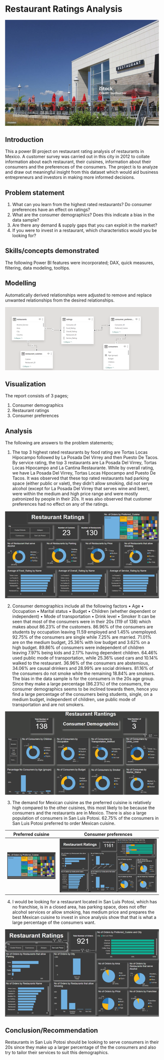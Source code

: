 # Restaurant Ratings Analysis

![](restaurant_pic.jpg)

## Introduction

This a power BI project on restaurant rating analysis of restaurants in Mexico. A customer survey was carried out in this city in 2012 to collate information about each restaurant, their cuisines, information about their consumers and the preferences of the consumers.
The project is to analyze and draw out meaningful insight from this dataset which would aid business entrepreneurs and investors in making more informed decisions.

## Problem statement

1.	What can you learn from the highest rated restaurants? Do consumer preferences have an effect on ratings?
2.	What are the consumer demographics? Does this indicate a bias in the data sample?
3.	Are there any demand & supply gaps that you can exploit in the market?
4.	If you were to invest in a restaurant, which characteristics would you be looking for?

## Skills/concepts demonstrated

The following Power BI features were incorporated;
DAX, quick measures, filtering, data modeling, tooltips.

## Modelling

Automatically derived relationships were adjusted to remove and replace unwanted relationships from the desired relationships.

![](model.png)

## Visualization

The report consists of 3 pages;
1. Consumer demographics
2. Restaurant ratings
3. Consumer preferences

## Analysis

The following are answers to the problem statements;

1. The top 3 highest rated restaurants by food rating are Tortas Locas Hipocampo followed by La Posada Del Virrey and then Puesto De Tacos. By service rating, the top 3 restaurants are La Posada Del Virrey, Tortas Locas Hipocampo and La Cantina Restaurante. While by overall rating, we have La Posada Del Virrey, Tortas Locas Hipocampo and Puesto De Tacos.
It was observed that these top rated restaurants had parking space (either public or valet), they didn’t allow smoking, did not serve alcohol (except for La Posada Del Virrey that serves wine and beer), were within the medium and high price range and were mostly patronized by people in their 20s.
It was also observed that customer preferences had no effect on any of the ratings.

![](ratings.png)

2. Consumer demographics include all the following factors
•	Age
•	Occupation
•	Marital status
•	Budget
•	Children (whether dependent or independent)
•	Mode of transportation
•	Drink level
•	Smoker
It can be seen that most of the consumers were in their 20s (119 of 138) which makes about 86.23% of the customers. 86.96% of the consumers are students by occupation leaving 11.59 employed and 1.45% unemployed. 92.75% of the consumers are single while 7.25% are married. 71.01% are on the medium budget, 25.36% with low budget and 3.62% on a high budget. 89.86% of consumers were independent of children leaving 7.97% being kids and 2.17% having dependent children. 64.46% used public mode of transportation, while 25.36% used cars and 10.14% walked to the restaurant. 36.96% of the consumers are abstemious, 34.06% are causal drinkers and 28.99% are social drinkers. 81.16% of the consumers do not smoke while the remaining 18.84% are smokers.
The bias in the data sample is for the consumers in the 20s age group. Since they make a large percentage (86.23%) of the consumers, the consumer demographics seems to be inclined towards them, hence you find a large percentage of the consumers being students, single, on a medium budget, independent of children, use public mode of transportation and are not smokers.

![](demographics.png)

3. The demand for Mexican cuisine as the preferred cuisine is relatively high compared to the other cuisines, this most likely to be because the consumers and the restaurants are in Mexico. There is also a large population of consumers in San Luis Potosi. 62.75% of the consumers in San Luis Potosi preferred to order Mexican cuisine.

Preferred cuisine    |  Consumer preferences
-------------------- |  -----------------
![](preference.png)  |   ![](consumer_preference.png)

4. I would be looking for a restaurant located in San Luis Potosi, which has no franchise, is in a closed area, has parking space, does not offer alcohol services or allow smoking, has medium price and prepares the best Mexican cuisine to invest in since analysis show that that is what a large percentage of the consumers want.

![](investment.png)

## Conclusion/Recommendation

Restaurants in San Luis Potosi should be looking to serve consumers in their 20s since they make up a larger percentage of the the consumers and also try to tailor their services to suit this demographics.
